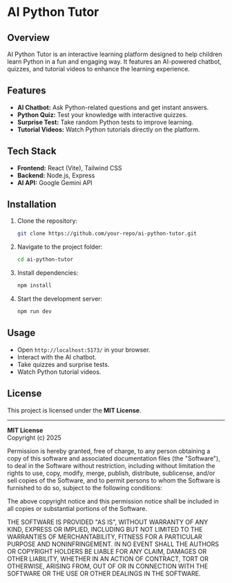 # AI Python Tutor

## Overview
AI Python Tutor is an interactive learning platform designed to help children learn Python in a fun and engaging way. It features an AI-powered chatbot, quizzes, and tutorial videos to enhance the learning experience.

## Features
- **AI Chatbot:** Ask Python-related questions and get instant answers.
- **Python Quiz:** Test your knowledge with interactive quizzes.
- **Surprise Test:** Take random Python tests to improve learning.
- **Tutorial Videos:** Watch Python tutorials directly on the platform.

## Tech Stack
- **Frontend:** React (Vite), Tailwind CSS
- **Backend:** Node.js, Express
- **AI API:** Google Gemini API

## Installation
1. Clone the repository:
   ```sh
   git clone https://github.com/your-repo/ai-python-tutor.git
   ```
2. Navigate to the project folder:
   ```sh
   cd ai-python-tutor
   ```
3. Install dependencies:
   ```sh
   npm install
   ```
4. Start the development server:
   ```sh
   npm run dev
   ```

## Usage
- Open `http://localhost:5173/` in your browser.
- Interact with the AI chatbot.
- Take quizzes and surprise tests.
- Watch Python tutorial videos.

## License
This project is licensed under the **MIT License**.

---

**MIT License**  
Copyright (c) 2025

Permission is hereby granted, free of charge, to any person obtaining a copy of this software and associated documentation files (the "Software"), to deal in the Software without restriction, including without limitation the rights to use, copy, modify, merge, publish, distribute, sublicense, and/or sell copies of the Software, and to permit persons to whom the Software is furnished to do so, subject to the following conditions:

The above copyright notice and this permission notice shall be included in all copies or substantial portions of the Software.

THE SOFTWARE IS PROVIDED "AS IS", WITHOUT WARRANTY OF ANY KIND, EXPRESS OR IMPLIED, INCLUDING BUT NOT LIMITED TO THE WARRANTIES OF MERCHANTABILITY, FITNESS FOR A PARTICULAR PURPOSE AND NONINFRINGEMENT. IN NO EVENT SHALL THE AUTHORS OR COPYRIGHT HOLDERS BE LIABLE FOR ANY CLAIM, DAMAGES OR OTHER LIABILITY, WHETHER IN AN ACTION OF CONTRACT, TORT OR OTHERWISE, ARISING FROM, OUT OF OR IN CONNECTION WITH THE SOFTWARE OR THE USE OR OTHER DEALINGS IN THE SOFTWARE.

